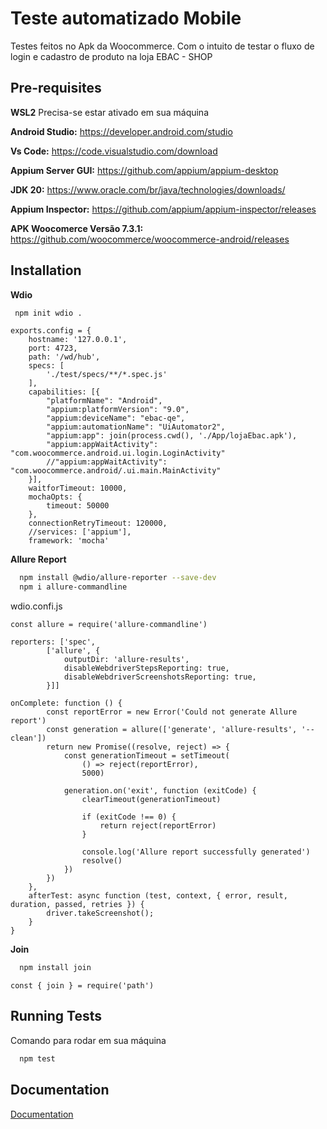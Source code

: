 
# Teste automatizado Mobile
Testes feitos no Apk da Woocommerce. Com o intuito de testar o fluxo de login e cadastro de produto na loja EBAC - SHOP
 


## Pre-requisites

**WSL2** Precisa-se estar ativado em sua máquina

**Android Studio:** https://developer.android.com/studio 

**Vs Code:** https://code.visualstudio.com/download

**Appium Server GUI:** https://github.com/appium/appium-desktop 

**JDK 20:** https://www.oracle.com/br/java/technologies/downloads/

**Appium Inspector:** https://github.com/appium/appium-inspector/releases

**APK Woocomerce Versão 7.3.1:** https://github.com/woocommerce/woocommerce-android/releases






## Installation

**Wdio**

```bash
 npm init wdio .
```
````
exports.config = {
    hostname: '127.0.0.1',
    port: 4723,
    path: '/wd/hub',
    specs: [
        './test/specs/**/*.spec.js'
    ],
    capabilities: [{
        "platformName": "Android",
        "appium:platformVersion": "9.0",
        "appium:deviceName": "ebac-qe",
        "appium:automationName": "UiAutomator2",
        "appium:app": join(process.cwd(), './App/lojaEbac.apk'),
        "appium:appWaitActivity": "com.woocommerce.android.ui.login.LoginActivity"
        //"appium:appWaitActivity": "com.woocommerce.android/.ui.main.MainActivity"
    }],
    waitforTimeout: 10000,
    mochaOpts: {
        timeout: 50000
    },
    connectionRetryTimeout: 120000,
    //services: ['appium'],
    framework: 'mocha'
````
**Allure Report**

```bash
  npm install @wdio/allure-reporter --save-dev
  npm i allure-commandline
```
wdio.confi.js
```
const allure = require('allure-commandline')

reporters: ['spec',
        ['allure', {
            outputDir: 'allure-results',
            disableWebdriverStepsReporting: true,
            disableWebdriverScreenshotsReporting: true,
        }]]

onComplete: function () {
        const reportError = new Error('Could not generate Allure report')
        const generation = allure(['generate', 'allure-results', '--clean'])
        return new Promise((resolve, reject) => {
            const generationTimeout = setTimeout(
                () => reject(reportError),
                5000)

            generation.on('exit', function (exitCode) {
                clearTimeout(generationTimeout)

                if (exitCode !== 0) {
                    return reject(reportError)
                }

                console.log('Allure report successfully generated')
                resolve()
            })
        })
    },
    afterTest: async function (test, context, { error, result, duration, passed, retries }) {
        driver.takeScreenshot();
    }
}
```

**Join**

```bash
  npm install join
```

````
const { join } = require('path')
````


## Running Tests
Comando para rodar em sua máquina

```bash
  npm test
```


## Documentation

[Documentation](https://webdriver.io/docs/api/element)

